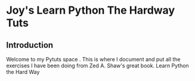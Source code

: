 Joy's Learn Python The Hardway Tuts
===================================


## Introduction

Welcome to my Pytuts space . This is where I document and put all the exercises I have been doing from Zed A. Shaw's great book. Learn Python the Hard Way
